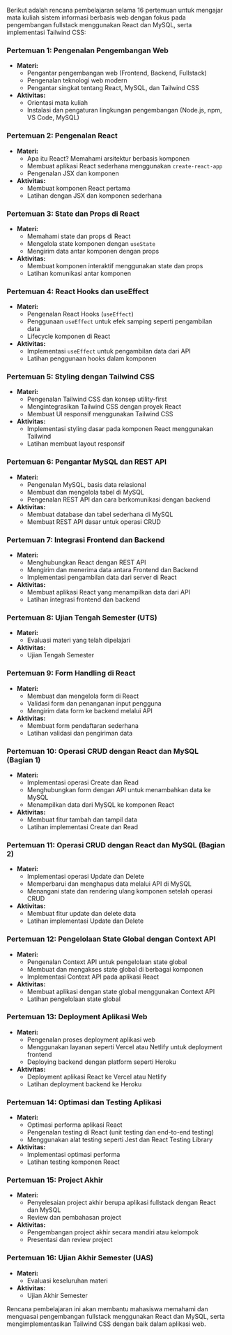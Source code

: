 Berikut adalah rencana pembelajaran selama 16 pertemuan untuk mengajar mata kuliah sistem informasi berbasis web dengan fokus pada pengembangan fullstack menggunakan React dan MySQL, serta implementasi Tailwind CSS:

### **Pertemuan 1: Pengenalan Pengembangan Web**
- **Materi:**
  - Pengantar pengembangan web (Frontend, Backend, Fullstack)
  - Pengenalan teknologi web modern
  - Pengantar singkat tentang React, MySQL, dan Tailwind CSS
- **Aktivitas:**
  - Orientasi mata kuliah
  - Instalasi dan pengaturan lingkungan pengembangan (Node.js, npm, VS Code, MySQL)

### **Pertemuan 2: Pengenalan React**
- **Materi:**
  - Apa itu React? Memahami arsitektur berbasis komponen
  - Membuat aplikasi React sederhana menggunakan `create-react-app`
  - Pengenalan JSX dan komponen
- **Aktivitas:**
  - Membuat komponen React pertama
  - Latihan dengan JSX dan komponen sederhana

### **Pertemuan 3: State dan Props di React**
- **Materi:**
  - Memahami state dan props di React
  - Mengelola state komponen dengan `useState`
  - Mengirim data antar komponen dengan props
- **Aktivitas:**
  - Membuat komponen interaktif menggunakan state dan props
  - Latihan komunikasi antar komponen

### **Pertemuan 4: React Hooks dan useEffect**
- **Materi:**
  - Pengenalan React Hooks (`useEffect`)
  - Penggunaan `useEffect` untuk efek samping seperti pengambilan data
  - Lifecycle komponen di React
- **Aktivitas:**
  - Implementasi `useEffect` untuk pengambilan data dari API
  - Latihan penggunaan hooks dalam komponen

### **Pertemuan 5: Styling dengan Tailwind CSS**
- **Materi:**
  - Pengenalan Tailwind CSS dan konsep utility-first
  - Mengintegrasikan Tailwind CSS dengan proyek React
  - Membuat UI responsif menggunakan Tailwind CSS
- **Aktivitas:**
  - Implementasi styling dasar pada komponen React menggunakan Tailwind
  - Latihan membuat layout responsif

### **Pertemuan 6: Pengantar MySQL dan REST API**
- **Materi:**
  - Pengenalan MySQL, basis data relasional
  - Membuat dan mengelola tabel di MySQL
  - Pengenalan REST API dan cara berkomunikasi dengan backend
- **Aktivitas:**
  - Membuat database dan tabel sederhana di MySQL
  - Membuat REST API dasar untuk operasi CRUD

### **Pertemuan 7: Integrasi Frontend dan Backend**
- **Materi:**
  - Menghubungkan React dengan REST API
  - Mengirim dan menerima data antara Frontend dan Backend
  - Implementasi pengambilan data dari server di React
- **Aktivitas:**
  - Membuat aplikasi React yang menampilkan data dari API
  - Latihan integrasi frontend dan backend

### **Pertemuan 8: Ujian Tengah Semester (UTS)**
- **Materi:**
  - Evaluasi materi yang telah dipelajari
- **Aktivitas:**
  - Ujian Tengah Semester

### **Pertemuan 9: Form Handling di React**
- **Materi:**
  - Membuat dan mengelola form di React
  - Validasi form dan penanganan input pengguna
  - Mengirim data form ke backend melalui API
- **Aktivitas:**
  - Membuat form pendaftaran sederhana
  - Latihan validasi dan pengiriman data

### **Pertemuan 10: Operasi CRUD dengan React dan MySQL (Bagian 1)**
- **Materi:**
  - Implementasi operasi Create dan Read
  - Menghubungkan form dengan API untuk menambahkan data ke MySQL
  - Menampilkan data dari MySQL ke komponen React
- **Aktivitas:**
  - Membuat fitur tambah dan tampil data
  - Latihan implementasi Create dan Read

### **Pertemuan 11: Operasi CRUD dengan React dan MySQL (Bagian 2)**
- **Materi:**
  - Implementasi operasi Update dan Delete
  - Memperbarui dan menghapus data melalui API di MySQL
  - Menangani state dan rendering ulang komponen setelah operasi CRUD
- **Aktivitas:**
  - Membuat fitur update dan delete data
  - Latihan implementasi Update dan Delete

### **Pertemuan 12: Pengelolaan State Global dengan Context API**
- **Materi:**
  - Pengenalan Context API untuk pengelolaan state global
  - Membuat dan mengakses state global di berbagai komponen
  - Implementasi Context API pada aplikasi React
- **Aktivitas:**
  - Membuat aplikasi dengan state global menggunakan Context API
  - Latihan pengelolaan state global

### **Pertemuan 13: Deployment Aplikasi Web**
- **Materi:**
  - Pengenalan proses deployment aplikasi web
  - Menggunakan layanan seperti Vercel atau Netlify untuk deployment frontend
  - Deploying backend dengan platform seperti Heroku
- **Aktivitas:**
  - Deployment aplikasi React ke Vercel atau Netlify
  - Latihan deployment backend ke Heroku

### **Pertemuan 14: Optimasi dan Testing Aplikasi**
- **Materi:**
  - Optimasi performa aplikasi React
  - Pengenalan testing di React (unit testing dan end-to-end testing)
  - Menggunakan alat testing seperti Jest dan React Testing Library
- **Aktivitas:**
  - Implementasi optimasi performa
  - Latihan testing komponen React

### **Pertemuan 15: Project Akhir**
- **Materi:**
  - Penyelesaian project akhir berupa aplikasi fullstack dengan React dan MySQL
  - Review dan pembahasan project
- **Aktivitas:**
  - Pengembangan project akhir secara mandiri atau kelompok
  - Presentasi dan review project

### **Pertemuan 16: Ujian Akhir Semester (UAS)**
- **Materi:**
  - Evaluasi keseluruhan materi
- **Aktivitas:**
  - Ujian Akhir Semester

Rencana pembelajaran ini akan membantu mahasiswa memahami dan menguasai pengembangan fullstack menggunakan React dan MySQL, serta mengimplementasikan Tailwind CSS dengan baik dalam aplikasi web.
